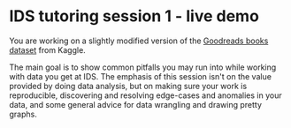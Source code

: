 # IDS tutoring session 1 - live demo

You are working on a slightly modified version of the [Goodreads books dataset](https://www.kaggle.com/datasets/jealousleopard/goodreadsbooks) from Kaggle.

The main goal is to show common pitfalls you may run into while working with data you get at IDS. The emphasis of this session isn't on the value provided by doing data analysis, but on making sure your work is reproducible, discovering and resolving edge-cases and anomalies in your data, and some general advice for data wrangling and drawing pretty graphs.
